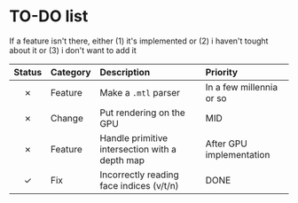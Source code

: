 # TO-DO list

If a feature isn't there, either (1) it's implemented or (2) i haven't tought about it or (3) i don't want to add it

| Status  | Category               | Description                                    | Priority                 |
| :-----: | :--------------------- | :---------------------------------------       | :----------------------- |
| &cross; | Feature                | Make a `.mtl` parser                           | In a few millennia or so |
| &cross; | Change                 | Put rendering on the GPU                       | MID                      |
| &cross; | Feature                | Handle primitive intersection with a depth map | After GPU implementation |
| &check; | Fix                    | Incorrectly reading face indices (v/t/n)       | DONE                     |